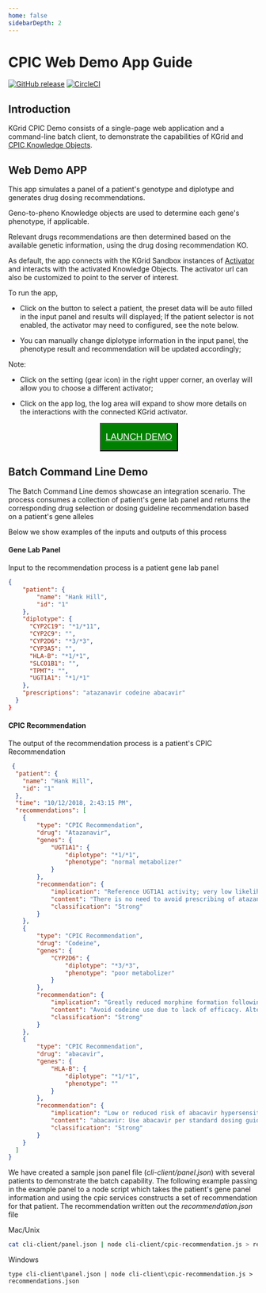 ```yaml
---
home: false
sidebarDepth: 2
---
```


# CPIC Web Demo App Guide

[![GitHub release](https://img.shields.io/github/release/kgrid-demos/cpic-kit.svg)](https://github.com/kgrid-demos/cpic-kit/releases/)
[![CircleCI](https://circleci.com/gh/kgrid-demos/cpic-kit.svg?style=svg)](https://circleci.com/gh/kgrid-demos/cpic-kit)


## Introduction

KGrid CPIC Demo consists of a single-page web application and a command-line batch client, to demonstrate the capabilities of KGrid and [CPIC Knowledge Objects](https://kgrid-objects.github.io/cpic-collection/).


## Web Demo APP

This app simulates a panel of a patient's genotype and diplotype and generates drug dosing recommendations.

Geno-to-pheno Knowledge objects are used to determine each gene's phenotype, if applicable.

Relevant drugs recommendations are then determined based on the available genetic information, using the drug dosing recommendation KO.

As default, the app connects with the KGrid Sandbox instances of [Activator](https://activator.kgrid.org) and interacts with the activated Knowledge Objects. The activator url can also be customized to point to the server of interest.

To run the app,

  - Click on the button to select a patient, the preset data will be auto filled in the input panel and results will displayed; If the patient selector is not enabled, the activator may need to configured, see the note below.

  - You can manually change diplotype information in the input panel, the phenotype result and recommendation will be updated accordingly;

Note:

  - Click on the setting (gear icon) in the right upper corner, an overlay will allow you to choose a different activator;

  - Click on the app log, the log area will expand to show more details on the interactions with the connected KGrid activator.


    <div style="text-align:center;"><button style='background-color:green; color:#fff;padding:16px 10px;font-size: 1.3em;'><a href='https://demo.kgrid.org/cpic-kit/web'  style='color:#fff;'>LAUNCH DEMO</a></button></div>



## Batch Command Line Demo

The Batch Command Line demos showcase an integration scenario.  The process consumes a collection
of patient's gene lab panel and returns the corresponding drug selection or dosing guideline
recommendation based on a patient's gene alleles

Below we show examples of the inputs and outputs of this process

#### Gene Lab Panel
Input to the recommendation process is a patient gene lab panel

```json
{
    "patient": {
        "name": "Hank Hill",
        "id": "1"
    },
    "diplotype": {
      "CYP2C19": "*1/*11",
      "CYP2C9": "",
      "CYP2D6": "*3/*3",
      "CYP3A5": "",
      "HLA-B": "*1/*1",
      "SLCO1B1": "",
      "TPMT": "",
      "UGT1A1": "*1/*1"
    },
    "prescriptions": "atazanavir codeine abacavir"
  }
}
```
#### CPIC Recommendation
The output of the recommendation process is a patient's CPIC Recommendation
```json
 {
  "patient": {
    "name": "Hank Hill",
    "id": "1"
  },
  "time": "10/12/2018, 2:43:15 PM",
  "recommendations": [
    {
        "type": "CPIC Recommendation",
        "drug": "Atazanavir",
        "genes": {
            "UGT1A1": {
                "diplotype": "*1/*1",
                "phenotype": "normal metabolizer"
            }
        },
        "recommendation": {
            "implication": "Reference UGT1A1 activity; very low likelihood of bilirubin-related discontinuation of atazanavir.",
            "content": "There is no need to avoid prescribing of atazanavir based on UGT1A1 genetic test result. Inform the patient that some patients stop atazanavir because of jaundice (yellow eyes and skin), but that this patient?s genotype makes this unlikely (less than about a 1 in 20 chance of stopping atazanavir because of jaundice).",
            "classification": "Strong"
        }
    },
    {
        "type": "CPIC Recommendation",
        "drug": "Codeine",
        "genes": {
            "CYP2D6": {
                "diplotype": "*3/*3",
                "phenotype": "poor metabolizer"
            }
        },
        "recommendation": {
            "implication": "Greatly reduced morphine formation following codeine administration, leading to insufficient pain relief. ",
            "content": "Avoid codeine use due to lack of efficacy. Alternatives that are not affected by this CYP2D6 phenotype include morphine and nonopioid analgesics. Tramadol and, to a lesser extent, hydrocodone and oxycodone are not good alternatives because their metabolism is affected by CYP2D6 activity; these agents should be avoided",
            "classification": "Strong"
        }
    },
    {
        "type": "CPIC Recommendation",
        "drug": "abacavir",
        "genes": {
            "HLA-B": {
                "diplotype": "*1/*1",
                "phenotype": ""
            }
        },
        "recommendation": {
            "implication": "Low or reduced risk of abacavir hypersensitivity",
            "content": "abacavir: Use abacavir per standard dosing guidelines",
            "classification": "Strong"
        }
    }
  ]
}
```

We have created a sample json panel file (_cli-client/panel.json_) with several patients to
demonstrate the batch capability.  The following example passing in the example panel to a node
script which takes the patient's gene panel information and using the cpic services constructs
a set of recommendation for that patient.  The recommendation written out the _recommendation.json_ file  

Mac/Unix
```bash
cat cli-client/panel.json | node cli-client/cpic-recommendation.js > recommendations.json
```

Windows
```
type cli-client\panel.json | node cli-client\cpic-recommendation.js > recommendations.json
```
